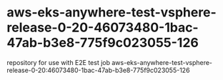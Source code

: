 # aws-eks-anywhere-test-vsphere-release-0-20-46073480-1bac-47ab-b3e8-775f9c023055-126
repository for use with E2E test job aws-eks-anywhere-test-vsphere-release-0-20:46073480-1bac-47ab-b3e8-775f9c023055-126
